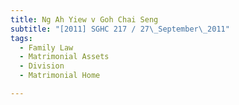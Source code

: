 ```yaml
---
title: Ng Ah Yiew v Goh Chai Seng 
subtitle: "[2011] SGHC 217 / 27\_September\_2011"
tags:
  - Family Law
  - Matrimonial Assets
  - Division
  - Matrimonial Home

---
```


